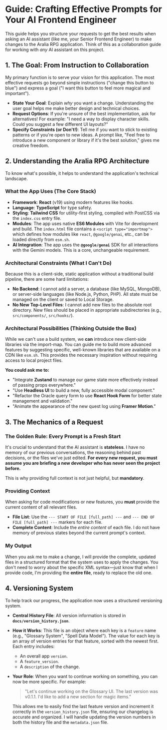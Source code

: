 
# Guide: Crafting Effective Prompts for Your AI Frontend Engineer

This guide helps you structure your requests to get the best results when asking an AI assistant (like me, your Senior Frontend Engineer) to make changes to the Aralia RPG application. Think of this as a collaboration guide for working with *any* AI assistant on this project.

## 1. The Goal: From Instruction to Collaboration

My primary function is to serve your vision for this application. The most effective requests go beyond simple instructions ("change this button to blue") and express a goal ("I want this button to feel more magical and important").

*   **State Your Goal**: Explain *why* you want a change. Understanding the user goal helps me make better design and technical choices.
*   **Request Options**: If you're unsure of the best implementation, ask for alternatives! For example: "I need a way to display character skills. Could you suggest a few different UI layouts?"
*   **Specify Constraints (or Don't!)**: Tell me if you want to stick to existing patterns or if you're open to new ideas. A prompt like, "Feel free to introduce a new component or library if it's the best solution," gives me creative freedom.

## 2. Understanding the Aralia RPG Architecture

To know what's possible, it helps to understand the application's technical landscape.

### What the App Uses (The Core Stack)

*   **Framework**: **React** (v19) using modern features like hooks.
*   **Language**: **TypeScript** for type safety.
*   **Styling**: **Tailwind CSS** for utility-first styling, compiled with PostCSS via the `index.css` entry file.
*   **Modules**: The app uses native **ES6 Modules** with Vite for development and build. The `index.html` file contains a `<script type="importmap">` which defines how modules like `react`, `@google/genai`, etc., can be loaded directly from `esm.sh`.
*   **AI Integration**: The app uses the **`@google/genai`** SDK for all interactions with the Gemini models. This is a core, unchangeable requirement.

### Architectural Constraints (What I Can't Do)

Because this is a client-side, static application without a traditional build pipeline, there are some hard limitations:
*   **No Backend**: I cannot add a server, a database (like MySQL, MongoDB), or server-side languages (like Node.js, Python, PHP). All state must be managed on the client or saved to Local Storage.
*   **No New Top-Level Files**: I cannot add new files to the absolute root directory. New files should be placed in appropriate subdirectories (e.g., `src/components/`, `src/hooks/`).

### Architectural Possibilities (Thinking Outside the Box)

While we can't use a build system, we **can** introduce new client-side libraries via the import-map. You can guide me to build more advanced features by suggesting specific, well-known libraries that are available on a CDN like `esm.sh`. This provides the necessary inspiration without requiring access to local project files.

**You could ask me to:**
*   "Integrate **Zustand** to manage our game state more effectively instead of passing props everywhere."
*   "Use **Headless UI** to build a new, fully accessible modal component."
*   "Refactor the Oracle query form to use **React Hook Form** for better state management and validation."
*   "Animate the appearance of the new quest log using **Framer Motion**."

## 3. The Mechanics of a Request

### The Golden Rule: Every Prompt is a Fresh Start

It's crucial to understand that the AI assistant is **stateless**. I have no memory of our previous conversations, the reasoning behind past decisions, or the files we've just edited. **For every new request, you must assume you are briefing a new developer who has never seen the project before.**

This is why providing full context is not just helpful, but **mandatory**.

### Providing Context
When asking for code modifications or new features, you **must** provide the current content of all relevant files.
*   **File List**: Use the `--- START OF FILE [full_path] ---` and `--- END OF FILE [full_path] ---` markers for each file.
*   **Complete Content**: Include the *entire content* of each file. I do not have memory of previous states beyond the current prompt's context.

### My Output
When you ask me to make a change, I will provide the complete, updated files in a structured format that the system uses to apply the changes. You don't need to worry about the specific XML syntax—just know that when I provide code, I'm providing the **entire file**, ready to replace the old one.

## 4. Versioning System

To help track our progress, the application now uses a structured versioning system.

*   **Central History File**: All version information is stored in **`docs/version_history.json`**.
*   **How it Works**: This file is an object where each key is a `feature` name (e.g., "Glossary System", "Spell Data Model"). The value for each key is an array of version entries for that feature, sorted with the newest first. Each entry includes:
    *   An overall app `version`.
    *   A `feature_version`.
    *   A `description` of the change.
*   **Your Role**: When you want to continue working on something, you can now be more specific. For example:
    > "Let's continue working on the Glossary UI. The last version was v0.1.1. I'd like to add a new section for magic items."

    This allows me to easily find the last feature version and increment it correctly in the `version_history.json` file, ensuring our changelog is accurate and organized. I will handle updating the version numbers in both the history file and the `metadata.json` file.
